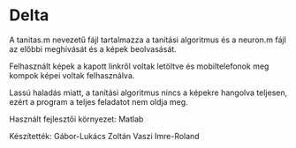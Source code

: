 # Delta

A tanitas.m nevezetű fájl tartalmazza a tanítási algoritmus és a neuron.m fájl az előbbi meghívását és a képek beolvasását.

Felhasznált képek a kapott linkről voltak letöltve és mobiltelefonok meg kompok képei voltak felhasználva.

Lassú haladás miatt, a tanítási algoritmus nincs a képekre hangolva teljesen, ezért a program a teljes feladatot nem oldja meg.

Használt fejlesztői környezet: Matlab

Készítették: 
Gábor-Lukács Zoltán
Vaszi Imre-Roland

